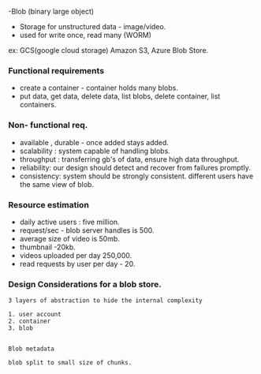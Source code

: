 -Blob (binary large object)
- Storage for unstructured data - image/video.
- used for write once, read many (WORM)

ex: GCS(google cloud storage) Amazon S3, Azure Blob Store.

### Functional requirements 
- create a container - container holds many blobs. 
- put data, get data, delete data, list blobs, delete container, list containers. 

### Non- functional req.
- available , durable - once added stays added.
- scalability : system capable of handling blobs. 
- throughput : transferring gb's of data, ensure high data throughput. 
- reliability: our design should detect and recover from failures promptly.
- consistency: system should be strongly consistent. different users have the same view of blob. 

### Resource estimation
- daily active users : five million. 
- request/sec - blob server handles is 500. 
- average size of video is 50mb. 
- thumbnail -20kb. 
- videos uploaded per day 250,000.
- read requests by user per day - 20. 

### Design Considerations for a blob store.

    3 layers of abstraction to hide the internal complexity

    1. user account
    2. container
    3. blob


    Blob metadata

    blob split to small size of chunks.